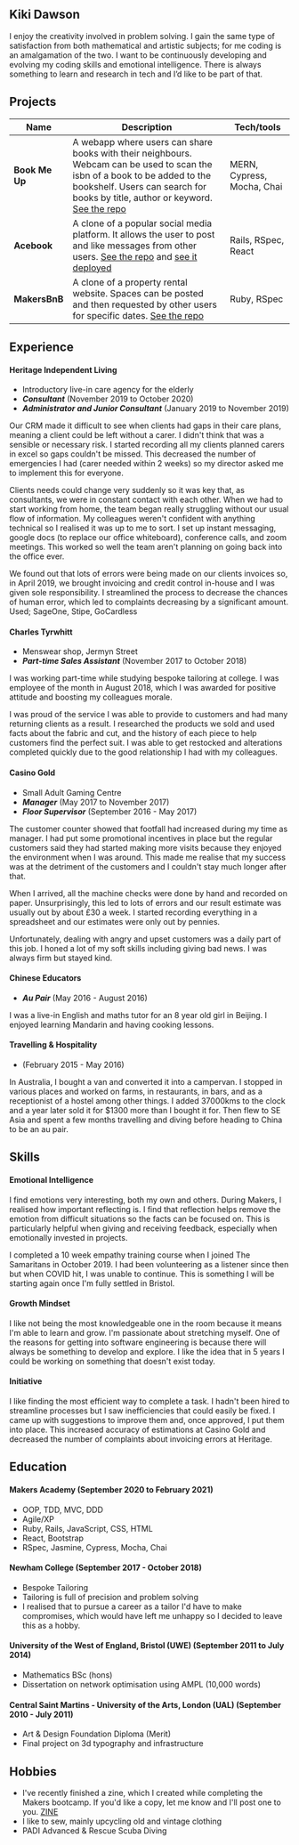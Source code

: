 ## Kiki Dawson

I enjoy the creativity involved in problem solving. I gain the same type of satisfaction from both mathematical and artistic subjects; for me coding is an amalgamation of the two. I want to be continuously developing and evolving my coding skills and emotional intelligence. There is always something to learn and research in tech and I’d like to be part of that.

## Projects

| Name                         | Description       | Tech/tools        |
| ---------------------------- | ----------------- | ----------------- |
| **Book Me Up**            | A webapp where users can share books with their neighbours. Webcam can be used to scan the isbn of a book to be added to the bookshelf. Users can search for books by title, author or keyword. [See the repo](https://github.com/argy-bargy/book_swap) | MERN, Cypress, Mocha, Chai |
| **Acebook** | A clone of a popular social media platform. It allows the user to post and like messages from other users. [See the repo](https://github.com/Will-Helliwell/acebook-on-the-rails) and [see it deployed](https://acebook-on-the-rails.herokuapp.com/) | Rails, RSpec, React             |
| **MakersBnB** | A clone of a property rental website. Spaces can be posted and then requested by other users for specific dates. [See the repo](https://github.com/chrismabdo/makersbnb)| Ruby, RSpec             |

## Experience

#### Heritage Independent Living
- Introductory live-in care agency for the elderly
- ***Consultant*** (November 2019 to October 2020)
- ***Administrator and Junior Consultant*** (January 2019 to November 2019)

Our CRM made it difficult to see when clients had gaps in their care plans, meaning a client could be left without a carer. I didn't think that was a sensible or necessary risk. I started recording all my clients planned carers in excel so gaps couldn't be missed. This decreased the number of emergencies I had (carer needed within 2 weeks) so my director asked me to implement this for everyone.

Clients needs could change very suddenly so it was key that, as consultants, we were in constant contact with each other. When we had to start working from home, the team began really struggling without our usual flow of information. My colleagues weren't confident with anything technical so I realised it was up to me to sort. I set up instant messaging, google docs (to replace our office whiteboard), conference calls, and zoom meetings. This worked so well the team aren't planning on going back into the office ever.

We found out that lots of errors were being made on our clients invoices so, in April 2019, we brought invoicing and credit control in-house and I was given sole responsibility. I streamlined the process to decrease the chances of human error, which led to complaints decreasing by a significant amount. Used; SageOne, Stipe, GoCardless

#### Charles Tyrwhitt
- Menswear shop, Jermyn Street
- ***Part-time Sales Assistant*** (November 2017 to October 2018)

I was working part-time while studying bespoke tailoring at college. I was employee of the month in August 2018, which I was awarded for positive attitude and boosting my colleagues morale.

I was proud of the service I was able to provide to customers and had many returning clients as a result. I researched the products we sold and used facts about the fabric and cut, and the history of each piece to help customers find the perfect suit. I was able to get restocked and alterations completed quickly due to the good relationship I had with my colleagues.

#### Casino Gold
- Small Adult Gaming Centre
- ***Manager*** (May 2017 to November 2017)
- ***Floor Supervisor*** (September 2016 - May 2017)

The customer counter showed that footfall had increased during my time as manager. I had put some promotional incentives in place but the regular customers said they had started making more visits because they enjoyed the environment when I was around. This made me realise that my success was at the detriment of the customers and I couldn't stay much longer after that.

When I arrived, all the machine checks were done by hand and recorded on paper. Unsurprisingly, this led to lots of errors and our result estimate was usually out by about £30 a week. I started recording everything in a spreadsheet and our estimates were only out by pennies.

Unfortunately, dealing with angry and upset customers was a daily part of this job. I honed a lot of my soft skills including giving bad news. I was always firm but stayed kind.

#### Chinese Educators
- ***Au Pair*** (May 2016 - August 2016)

I was a live-in English and maths tutor for an 8 year old girl in Beijing. I enjoyed learning Mandarin and having cooking lessons.

#### Travelling & Hospitality
- (February 2015 - May 2016)

In Australia, I bought a van and converted it into a campervan. I stopped in various places and worked on farms, in restaurants, in bars, and as a receptionist of a hostel among other things. I added 37000kms to the clock and a year later sold it for $1300 more than I bought it for. Then flew to SE Asia and spent a few months travelling and diving before heading to China to be an au pair.

## Skills

#### Emotional Intelligence

I find emotions very interesting, both my own and others. During Makers, I realised how important reflecting is. I find that reflection helps remove the emotion from difficult situations so the facts can be focused on. This is particularly helpful when giving and receiving feedback, especially when emotionally invested in projects.

I completed a 10 week empathy training course when I joined The Samaritans in October 2019. I had been volunteering as a listener since then but when COVID hit, I was unable to continue. This is something I will be starting again once I'm fully settled in Bristol. 

#### Growth Mindset

I like not being the most knowledgeable one in the room because it means I'm able to learn and grow. I'm passionate about stretching myself. One of the reasons for getting into software engineering is because there will always be something to develop and explore. I like the idea that in 5 years I could be working on something that doesn't exist today.

#### Initiative

I like finding the most efficient way to complete a task. I hadn't been hired to streamline processes but I saw inefficiencies that could easily be fixed. I came up with suggestions to improve them and, once approved, I put them into place. This increased accuracy of estimations at Casino Gold and decreased the number of complaints about invoicing errors at Heritage.

## Education

#### Makers Academy (September 2020 to February 2021)

- OOP, TDD, MVC, DDD
- Agile/XP
- Ruby, Rails, JavaScript, CSS, HTML
- React, Bootstrap
- RSpec, Jasmine, Cypress, Mocha, Chai

#### Newham College (September 2017 - October 2018)

- Bespoke Tailoring
- Tailoring is full of precision and problem solving
- I realised that to pursue a career as a tailor I'd have to make compromises, which would have left me unhappy so I decided to leave this as a hobby.

#### University of the West of England, Bristol (UWE) (September 2011 to July 2014)

- Mathematics BSc (hons)
- Dissertation on network optimisation using AMPL (10,000 words)

#### Central Saint Martins - University of the Arts, London (UAL) (September 2010 - July 2011)

- Art & Design Foundation Diploma (Merit)
- Final project on 3d typography and infrastructure

## Hobbies

- I've recently finished a zine, which I created while completing the Makers bootcamp. If you'd like a copy, let me know and I'll post one to you. [ZINE](https://www.buymeacoffee.com/kikidaw)
- I like to sew, mainly upcycling old and vintage clothing
- PADI Advanced & Rescue Scuba Diving
